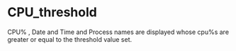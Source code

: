 # CPU_threshold
CPU% , Date and Time and Process names are displayed whose cpu%s are greater or equal to the threshold value set.
